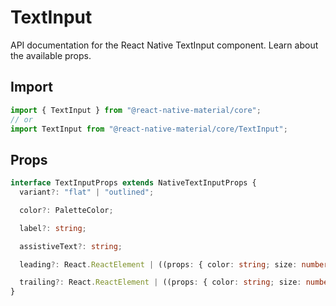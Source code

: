 # TextInput

API documentation for the React Native TextInput component. Learn about the available props.

## Import
 
```js
import { TextInput } from "@react-native-material/core";
// or
import TextInput from "@react-native-material/core/TextInput";
```

## Props

```ts
interface TextInputProps extends NativeTextInputProps {
  variant?: "flat" | "outlined";

  color?: PaletteColor;

  label?: string;

  assistiveText?: string;

  leading?: React.ReactElement | ((props: { color: string; size: number }) => React.ReactElement | null) | null;

  trailing?: React.ReactElement | ((props: { color: string; size: number }) => React.ReactElement | null) | null;
}

```
